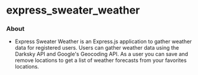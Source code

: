 # express_sweater_weather

### About
- Express Sweater Weather is an Express.js application to gather weather data for registered users. Users can gather weather data using the Darksky API and Google's Geocoding API. As a user you can save and remove locations to get a list of weather forecasts from your favorites locations.


